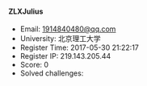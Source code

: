 #### ZLXJulius  

* Email: 1914840480@qq.com  
* University: 北京理工大学  
* Register Time: 2017-05-30 21:22:17  
* Register IP: 219.143.205.44  
* Score: 0  
* Solved challenges: 
